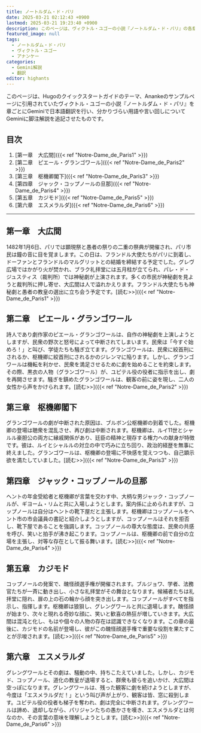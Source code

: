 ```yaml
---
title: ノートルダム・ド・パリ
date: 2025-03-21 02:12:43 +0900
lastmod: 2025-03-21 19:23:40 +0900
description: このページは、ヴィクトル・ユゴーの小説『ノートルダム・ド・パリ』の各章へのリンクと、その内容の要約を提供します。
featured_image: null
tags:
  - ノートルダム・ド・パリ
  - ヴィクトル・ユゴー
  - アナンケー
categories:
  - Gemini解説
  - 翻訳
editor: highants
---
```


このページは、Hugoのクイックスタートガイドのテーマ、Anankeのサンプルページに引用されていたヴィクトル・ユゴーの小説『ノートルダム・ド・パリ』を章ごとにGeminiで日本語翻訳を行い、分かりづらい用語や言い回しについてGeminiに脚注解説を追記させたものです。

## 目次

1. [第一章　大広間]({{< ref "Notre-Dame_de_Paris1" >}})
2. [第二章　ピエール・グランゴワール]({{< ref "Notre-Dame_de_Paris2" >}})
3. [第三章　枢機卿閣下]({{< ref "Notre-Dame_de_Paris3" >}})
4. [第四章　ジャック・コップノールの旦那]({{< ref "Notre-Dame_de_Paris4" >}})
5. [第五章　カジモド]({{< ref "Notre-Dame_de_Paris5" >}})
6. [第六章　エスメラルダ]({{< ref "Notre-Dame_de_Paris6" >}})

---

## 第一章　大広間

1482年1月6日、パリでは顕現祭と愚者の祭りの二重の祭典が開催され、パリ市民は鐘の音に目を覚まします。この日は、フランドル大使たちがパリに到着し、ドーファンとフランドルのマルグリットとの結婚を締結する予定でした。グレヴ広場ではかがり火が焚かれ、ブラク礼拝堂には五月柱が立てられ、パレ・ド・ジュスティス（裁判所）では神秘劇が上演されます。多くの市民が神秘劇を見ようと裁判所に押し寄せ、大広間は人で溢れかえります。フランドル大使たちも神秘劇と愚者の教皇の選出に立ち会う予定です。[読む>>]({{< ref "Notre-Dame_de_Paris1" >}})

## 第二章　ピエール・グランゴワール

詩人であり劇作家のピエール・グランゴワールは、自作の神秘劇を上演しようとしますが、民衆の野次と怒号によって中断されてしまいます。民衆は「今すぐ始めろ！」と叫び、学徒たちも騒ぎ立てます。グランゴワールは、民衆に絞首刑にされるか、枢機卿に絞首刑にされるかのジレンマに陥ります。しかし、グランゴワールは機転を利かせ、民衆を満足させるために劇を始めることを約束します。その際、黒衣の人物（グランゴワール）が、ユピテル役の役者に指示を出し、劇を再開させます。騒ぎを鎮めたグランゴワールは、観客の前に姿を現し、二人の女性から声をかけられます。[読む>>]({{< ref "Notre-Dame_de_Paris2" >}})

## 第三章　枢機卿閣下

グランゴワールの劇が中断された原因は、ブルボン公枢機卿の到着でした。枢機卿の登場は聴衆を混乱させ、再び劇は中断されます。枢機卿は、ルイ11世とシャルル豪胆公の両方に縁戚関係があり、廷臣の精神と現存する権力への献身が特徴です。彼は、ルイとシャルルの対立の中で巧みに立ち回り、政治的経歴を無事に終えました。グランゴワールは、枢機卿の登場に不快感を覚えつつも、自己顕示欲を満たしていました。[読む>>]({{< ref "Notre-Dame_de_Paris3" >}})

## 第四章　ジャック・コップノールの旦那

ヘントの年金受給者と枢機卿が言葉を交わす中、大柄な男ジャック・コップノールが、ギヨーム・リムと共に入場しようとします。案内係に止められますが、コップノールは自分はヘントの靴下屋だと主張します。枢機卿はコップノールをヘント市の市会議員の書記と紹介しようとしますが、コップノールはそれを拒否し、靴下屋であることを強調します。コップノールの尊大な態度は、民衆の共感を呼び、笑いと拍手が沸き起こります。コップノールは、枢機卿の前で自分の立場を主張し、対等な存在として振る舞います。[読む>>]({{< ref "Notre-Dame_de_Paris4" >}})

## 第五章　カジモド

コップノールの発案で、醜怪顔選手権が開催されます。ブルジョワ、学者、法務官たちが一斉に動き出し、小さな礼拝堂がその舞台となります。候補者たちは礼拝堂に隠れ、扉の上の石の輪から顔を突き出します。コップノールがすべてを指示し、指揮します。枢機卿は狼狽し、グレングワールと共に退場します。醜怪顔が始まり、次々と現れる奇妙な顔に、笑いと歓喜の熱狂が増していきます。大広間は混沌と化し、もはや個々の人物の存在は認識できなくなります。この章の最後に、カジモドの名前が登場し、彼がこの醜怪顔選手権で重要な役割を果たすことが示唆されます。[読む>>]({{< ref "Notre-Dame_de_Paris5" >}})

## 第六章　エスメラルダ

グレングワールとその劇は、騒動の中、持ちこたえていました。しかし、カジモド、コップノール、道化の教皇が退場すると、群衆も彼らを追いかけ、大広間は空っぽになります。グレングワールは、残った観客に劇を続けようとしますが、今度は「エスメラルダだ！」という叫び声が上がり、観客は皆、窓に殺到します。ユピテル役の役者も梯子を奪われ、劇は完全に中断されます。グレングワールは諦め、退却しながら、パリジャンたちの愚かさを嘆き、エスメラルダとは何なのか、その言葉の意味を理解しようとします。[読む>>]({{< ref "Notre-Dame_de_Paris6" >}})
